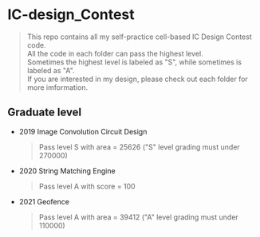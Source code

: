 # IC-design_Contest
> This repo contains all my self-practice cell-based IC Design Contest code.  
> All the code in each folder can pass the highest level.  
> Sometimes the highest level is labeled as "S", while sometimes is labeled as "A".   
> If you are interested in my design, please check out each folder for more imformation.

## Graduate level 
- 2019 Image Convolution Circuit Design
  > Pass level S with area = 25626 ("S" level grading must under 270000)    
- 2020 String Matching Engine
  > Pass level A with score = 100  
- 2021 Geofence  
  > Pass level A with area = 39412 ("A" level grading must under 110000)    
